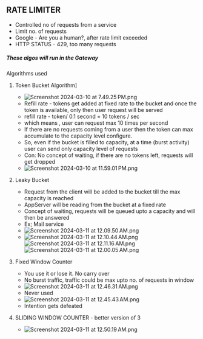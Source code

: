 ## RATE LIMITER
- Controlled no of requests from a service
- Limit no. of requests
- Google - Are you a human?, after rate limit exceeded
- HTTP STATUS - 429, too many requests

##### These algos will run in the Gateway
Algorithms used
1. Token Bucket Algorithm]
   - ![Screenshot 2024-03-10 at 7.49.25 PM.png](resources%2FRateLimiter%2FScreenshot%202024-03-10%20at%207.49.25%E2%80%AFPM.png)
   - Refill rate - tokens get added at fixed rate to the bucket and once the token is available, only then user request will be served
   - refill rate - token/ 0.1 second = 10 tokens / sec
   - which means , user can request max 10 times per second
   - If there are no requests coming from a user then the token can max accumulate to the capacity level configure.
   - So, even if the bucket is filled to capacity, at a time (burst activity) user can send only capacity level of requests
   - Con: No concept of waiting, if there are no tokens left, requests will get dropped 
   - ![Screenshot 2024-03-10 at 11.59.01 PM.png](resources%2FRateLimiter%2FScreenshot%202024-03-10%20at%2011.59.01%E2%80%AFPM.png)

2. Leaky Bucket
   - Request from the client will be added to the bucket till the max capacity is reached
   - AppServer will be reading from the bucket at a fixed rate 
   - Concept of waiting, requests will be queued upto a capacity and will then be answered
   - Ex; Mail service
   - ![Screenshot 2024-03-11 at 12.09.50 AM.png](resources%2FRateLimiter%2FScreenshot%202024-03-11%20at%2012.09.50%E2%80%AFAM.png)
   - ![Screenshot 2024-03-11 at 12.10.44 AM.png](resources%2FRateLimiter%2FScreenshot%202024-03-11%20at%2012.10.44%E2%80%AFAM.png)
   ![Screenshot 2024-03-11 at 12.11.16 AM.png](resources%2FRateLimiter%2FScreenshot%202024-03-11%20at%2012.11.16%E2%80%AFAM.png)
   ![Screenshot 2024-03-11 at 12.00.05 AM.png](resources%2FRateLimiter%2FScreenshot%202024-03-11%20at%2012.00.05%E2%80%AFAM.png)

3. Fixed Window Counter
   - You use it or lose it. No carry over
   - No burst traffic, traffic could be max upto no. of requests in window
   - ![Screenshot 2024-03-11 at 12.46.31 AM.png](resources%2FRateLimiter%2FScreenshot%202024-03-11%20at%2012.46.31%E2%80%AFAM.png)
   - Never used
   - ![Screenshot 2024-03-11 at 12.45.43 AM.png](resources%2FRateLimiter%2FScreenshot%202024-03-11%20at%2012.45.43%E2%80%AFAM.png)
   - Intention gets defeated

4. SLIDING WINDOW COUNTER - better version of 3
   - ![Screenshot 2024-03-11 at 12.50.19 AM.png](resources%2FRateLimiter%2FScreenshot%202024-03-11%20at%2012.50.19%E2%80%AFAM.png)









































































   